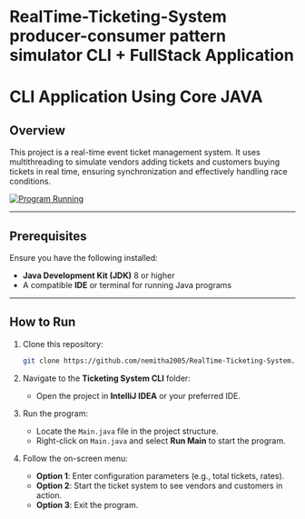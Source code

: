 # RealTime-Ticketing-System producer-consumer pattern simulator CLI + FullStack Application


# CLI Application Using Core JAVA
## Overview

This project is a real-time event ticket management system. It uses multithreading to simulate vendors adding tickets and customers buying tickets in real time, ensuring synchronization and effectively handling race conditions.

[![Program Running](https://i.postimg.cc/sfJLbRPV/Screenshot-2024-12-12-003018.png)](https://postimg.cc/jCLvJmk9)

---

## Prerequisites

Ensure you have the following installed:
- **Java Development Kit (JDK)** 8 or higher
- A compatible **IDE** or terminal for running Java programs

---

## How to Run

1. Clone this repository:
   ```bash
   git clone https://github.com/nemitha2005/RealTime-Ticketing-System.git

2. Navigate to the **Ticketing System CLI** folder:
   - Open the project in **IntelliJ IDEA** or your preferred IDE.

3. Run the program:
   - Locate the `Main.java` file in the project structure.
   - Right-click on `Main.java` and select **Run Main** to start the program.

4. Follow the on-screen menu:
   - **Option 1**: Enter configuration parameters (e.g., total tickets, rates).
   - **Option 2**: Start the ticket system to see vendors and customers in action.
   - **Option 3**: Exit the program.
